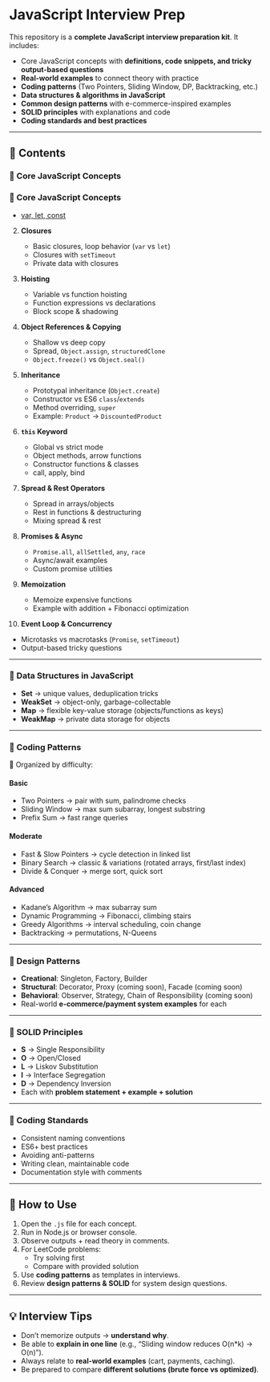 # JavaScript Interview Prep

This repository is a **complete JavaScript interview preparation kit**. It includes:  
- Core JavaScript concepts with **definitions, code snippets, and tricky output-based questions**  
- **Real-world examples** to connect theory with practice  
- **Coding patterns** (Two Pointers, Sliding Window, DP, Backtracking, etc.)  
- **Data structures & algorithms in JavaScript**  
- **Common design patterns** with e-commerce-inspired examples  
- **SOLID principles** with explanations and code  
- **Coding standards and best practices**  

---

## 📂 Contents

### 🔹 Core JavaScript Concepts

### 🔹 Core JavaScript Concepts
- [var, let, const](./javascript_core/hoisting.md)  



2. **Closures**
   - Basic closures, loop behavior (`var` vs `let`)  
   - Closures with `setTimeout`  
   - Private data with closures  

3. **Hoisting**
   - Variable vs function hoisting  
   - Function expressions vs declarations  
   - Block scope & shadowing  

4. **Object References & Copying**
   - Shallow vs deep copy  
   - Spread, `Object.assign`, `structuredClone`  
   - `Object.freeze()` vs `Object.seal()`  

5. **Inheritance**
   - Prototypal inheritance (`Object.create`)  
   - Constructor vs ES6 `class`/`extends`  
   - Method overriding, `super`  
   - Example: `Product` → `DiscountedProduct`  

6. **`this` Keyword**
   - Global vs strict mode  
   - Object methods, arrow functions  
   - Constructor functions & classes  
   - call, apply, bind  

7. **Spread & Rest Operators**
   - Spread in arrays/objects  
   - Rest in functions & destructuring  
   - Mixing spread & rest  

8. **Promises & Async**
   - `Promise.all`, `allSettled`, `any`, `race`  
   - Async/await examples  
   - Custom promise utilities  

9. **Memoization**
   - Memoize expensive functions  
   - Example with addition + Fibonacci optimization  

10. **Event Loop & Concurrency**
   - Microtasks vs macrotasks (`Promise`, `setTimeout`)  
   - Output-based tricky questions  

---

### 🔹 Data Structures in JavaScript
- **Set** → unique values, deduplication tricks  
- **WeakSet** → object-only, garbage-collectable  
- **Map** → flexible key-value storage (objects/functions as keys)  
- **WeakMap** → private data storage for objects  

---

### 🔹 Coding Patterns

📂 Organized by difficulty:  

#### **Basic**
- Two Pointers → pair with sum, palindrome checks  
- Sliding Window → max sum subarray, longest substring  
- Prefix Sum → fast range queries  

#### **Moderate**
- Fast & Slow Pointers → cycle detection in linked list  
- Binary Search → classic & variations (rotated arrays, first/last index)  
- Divide & Conquer → merge sort, quick sort  

#### **Advanced**
- Kadane’s Algorithm → max subarray sum  
- Dynamic Programming → Fibonacci, climbing stairs  
- Greedy Algorithms → interval scheduling, coin change  
- Backtracking → permutations, N-Queens  

---

### 🔹 Design Patterns
- **Creational**: Singleton, Factory, Builder  
- **Structural**: Decorator, Proxy (coming soon), Facade (coming soon)  
- **Behavioral**: Observer, Strategy, Chain of Responsibility (coming soon)  
- Real-world **e-commerce/payment system examples** for each  

---

### 🔹 SOLID Principles
- **S** → Single Responsibility  
- **O** → Open/Closed  
- **L** → Liskov Substitution  
- **I** → Interface Segregation  
- **D** → Dependency Inversion  
- Each with **problem statement + example + solution**  

---

### 🔹 Coding Standards
- Consistent naming conventions  
- ES6+ best practices  
- Avoiding anti-patterns  
- Writing clean, maintainable code  
- Documentation style with comments  

---

## 🚀 How to Use
1. Open the `.js` file for each concept.  
2. Run in Node.js or browser console.  
3. Observe outputs + read theory in comments.  
4. For LeetCode problems:  
   - Try solving first  
   - Compare with provided solution  
5. Use **coding patterns** as templates in interviews.  
6. Review **design patterns & SOLID** for system design questions.  

---

## 💡 Interview Tips
- Don’t memorize outputs → **understand why**.  
- Be able to **explain in one line** (e.g., “Sliding window reduces O(n*k) → O(n)”).  
- Always relate to **real-world examples** (cart, payments, caching).  
- Be prepared to compare **different solutions (brute force vs optimized)**.  
